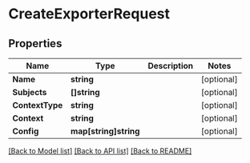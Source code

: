 # CreateExporterRequest

## Properties

Name | Type | Description | Notes
------------ | ------------- | ------------- | -------------
**Name** | **string** |  | [optional] 
**Subjects** | **[]string** |  | [optional] 
**ContextType** | **string** |  | [optional] 
**Context** | **string** |  | [optional] 
**Config** | **map[string]string** |  | [optional] 

[[Back to Model list]](../README.md#documentation-for-models) [[Back to API list]](../README.md#documentation-for-api-endpoints) [[Back to README]](../README.md)


